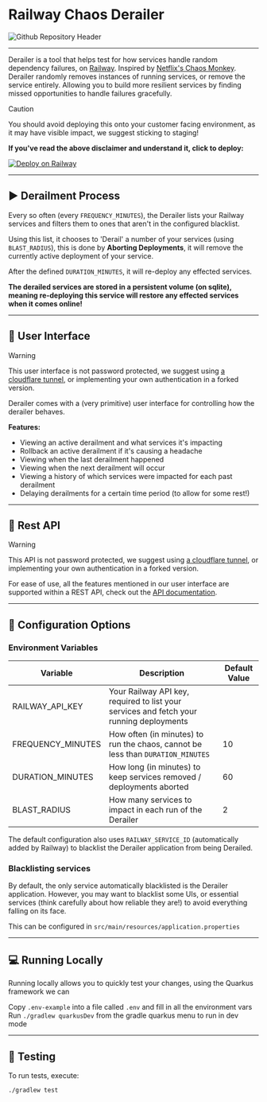 # Railway Chaos Derailer

![Github Repository Header](https://github.com/user-attachments/assets/0af361a4-2a0a-4362-800b-36d19299ee9d)

---

Derailer is a tool that helps test for how services handle random dependency failures,
on [Railway](https://railway.com). Inspired by [Netflix's Chaos Monkey](https://github.com/Netflix/chaosmonkey).
Derailer randomly removes instances of running services, or remove the service entirely. Allowing you to build more
resilient services by finding missed opportunities to handle failures gracefully.

> [!CAUTION]
> You should avoid deploying this onto your customer facing environment, as it may have visible impact, we suggest
> sticking to staging!

**If you've read the above disclaimer and understand it, click to deploy:**

[![Deploy on Railway](https://railway.com/button.svg)](https://railway.com/template/WRXzro?referralCode=A6ij-A)

---

## ▶️ Derailment Process

Every so often (every `FREQUENCY_MINUTES`), the Derailer lists your Railway services and filters them to ones that
aren't in the configured blacklist.

Using this list, it chooses to 'Derail' a number of your services (using `BLAST_RADIUS`), this is done by **Aborting
Deployments**, it will remove the currently active deployment of your service.

After the defined `DURATION_MINUTES`, it will re-deploy any effected services.

**The derailed services are stored in a persistent volume (on sqlite), meaning re-deploying this service will restore
any effected services when it comes online!**

---

## 👀 User Interface

> [!WARNING]
> This user interface is not password protected, we suggest
> using [a cloudflare tunnel](https://railway.com/template/cf-tunnel), or implementing your own authentication in a
> forked
> version.

Derailer comes with a (very primitive) user interface for controlling how the derailer behaves.

**Features:**

- Viewing an active derailment and what services it's impacting
- Rollback an active derailment if it's causing a headache
- Viewing when the last derailment happened
- Viewing when the next derailment will occur
- Viewing a history of which services were impacted for each past derailment
- Delaying derailments for a certain time period (to allow for some rest!)

---

## 🤖 Rest API

> [!WARNING]
> This API is not password protected, we suggest
> using [a cloudflare tunnel](https://railway.com/template/cf-tunnel), or implementing your own authentication in a
> forked
> version.

For ease of use, all the features mentioned in our user interface are supported within a REST API, check out the [API
documentation](docs/openapi/openapi.json).

---

## 🧩 Configuration Options

### Environment Variables

| Variable 	        | Description 	                                                                           | Default Value 	 |
|-------------------|-----------------------------------------------------------------------------------------|-----------------|
| RAILWAY_API_KEY   | Your Railway API key, required to list your services and fetch your running deployments |                 |
| FREQUENCY_MINUTES | How often (in minutes) to run the chaos, cannot be less than `DURATION_MINUTES`         | 10              |
| DURATION_MINUTES  | How long (in minutes) to keep services removed / deployments aborted	                   | 60              |
| BLAST_RADIUS      | How many services to impact in each run of the Derailer                                 | 2               |

The default configuration also uses `RAILWAY_SERVICE_ID` (automatically added by Railway) to blacklist the Derailer
application from being Derailed.

### Blacklisting services

By default, the only service automatically blacklisted is the Derailer application. However, you may want to blacklist
some UIs, or essential services (think carefully about how reliable they are!) to avoid everything falling on its face.

This can be configured in `src/main/resources/application.properties`

---

## 💻 Running Locally

Running locally allows you to quickly test your changes, using the Quarkus framework we can

Copy `.env-example` into a file called `.env` and fill in all the environment vars
Run `./gradlew quarkusDev` from the gradle quarkus menu to run in dev mode

---

## 🚀 Testing

To run tests, execute:

```shell
./gradlew test
```
